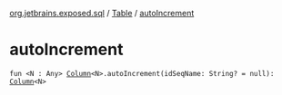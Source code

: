 [org.jetbrains.exposed.sql](../index.md) / [Table](index.md) / [autoIncrement](.)

# autoIncrement

`fun <N : Any> `[`Column`](../-column/index.md)`<N>.autoIncrement(idSeqName: String? = null): `[`Column`](../-column/index.md)`<N>`